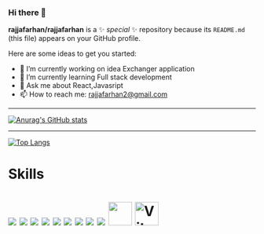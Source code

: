 ### Hi there 👋


**rajjafarhan/rajjafarhan** is a ✨ _special_ ✨ repository because its `README.md` (this file) appears on your GitHub profile.

Here are some ideas to get you started:

- 🔭 I’m currently working on idea Exchanger application
- 🌱 I’m currently learning Full stack development 
- 💬 Ask me about React,Javasript
- 📫 How to reach me: rajjafarhan2@gmail.com




<hr/>

[![Anurag's GitHub stats](https://github-readme-stats.vercel.app/api?username=rajjafarhan&count_private=true&show_icons=true&theme=cobalt)](https://github.com/anuraghazra/github-readme-stats)

<hr/>

[![Top Langs](https://github-readme-stats.vercel.app/api/top-langs/?username=anuraghazra&layout=compact)](https://github.com/anuraghazra/github-readme-stats)


<h1>Skills<h1/>
<img src="https://img.icons8.com/color/48/000000/html-5--v1.png"/>
	<img src="https://img.icons8.com/color/48/000000/css3.png"/>
	<img src="https://img.icons8.com/color/48/000000/javascript--v1.png"/>
	<img src="https://img.icons8.com/plasticine/48/000000/react.png"/>
	<img src="https://img.icons8.com/color/48/000000/nodejs.png"/>
	<img src="https://img.icons8.com/color/48/000000/mongodb.png"/>
<img src="https://img.icons8.com/color/48/000000/python--v1.png"/>
<img src="https://img.icons8.com/color/48/000000/c-plus-plus-logo.png"/>
<img src="https://img.icons8.com/color/48/000000/bootstrap.png"/>
<img src="https://react-bootstrap.github.io/logo.svg" width="48">
<img src="https://vitejs.dev/logo.svg" alt="Vite logo" width="48">
